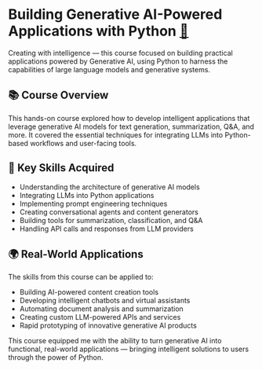 # Building Generative AI-Powered Applications with Python  [🔗](https://coursera.org/share/fdfa26da64d330ba6a463d5fefdd4ab1)

Creating with intelligence — this course focused on building practical applications powered by Generative AI, using Python to harness the capabilities of large language models and generative systems.

## 📚 Course Overview

This hands-on course explored how to develop intelligent applications that leverage generative AI models for text generation, summarization, Q&A, and more. It covered the essential techniques for integrating LLMs into Python-based workflows and user-facing tools.

## 🧠 Key Skills Acquired

- Understanding the architecture of generative AI models  
- Integrating LLMs into Python applications  
- Implementing prompt engineering techniques  
- Creating conversational agents and content generators  
- Building tools for summarization, classification, and Q&A  
- Handling API calls and responses from LLM providers

## 🌍 Real-World Applications

The skills from this course can be applied to:

- Building AI-powered content creation tools  
- Developing intelligent chatbots and virtual assistants  
- Automating document analysis and summarization  
- Creating custom LLM-powered APIs and services  
- Rapid prototyping of innovative generative AI products

This course equipped me with the ability to turn generative AI into functional, real-world applications — bringing intelligent solutions to users through the power of Python.